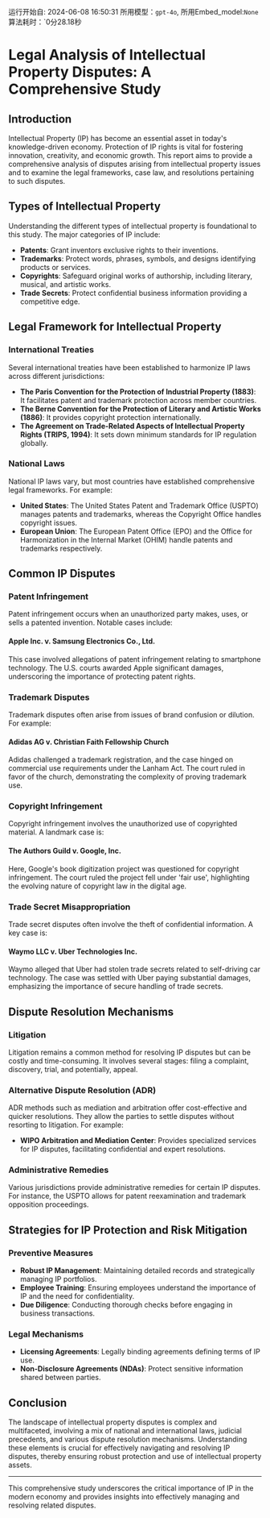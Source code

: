 运行开始自: 2024-06-08 16:50:31
所用模型：`gpt-4o`, 所用Embed_model:`None`
算法耗时：`0分28.18秒
# Legal Analysis of Intellectual Property Disputes: A Comprehensive Study

## Introduction

Intellectual Property (IP) has become an essential asset in today's knowledge-driven economy. Protection of IP rights is vital for fostering innovation, creativity, and economic growth. This report aims to provide a comprehensive analysis of disputes arising from intellectual property issues and to examine the legal frameworks, case law, and resolutions pertaining to such disputes.

## Types of Intellectual Property

Understanding the different types of intellectual property is foundational to this study. The major categories of IP include:

- **Patents**: Grant inventors exclusive rights to their inventions.
- **Trademarks**: Protect words, phrases, symbols, and designs identifying products or services.
- **Copyrights**: Safeguard original works of authorship, including literary, musical, and artistic works.
- **Trade Secrets**: Protect confidential business information providing a competitive edge.

## Legal Framework for Intellectual Property

### International Treaties

Several international treaties have been established to harmonize IP laws across different jurisdictions:

- **The Paris Convention for the Protection of Industrial Property (1883)**: It facilitates patent and trademark protection across member countries.
- **The Berne Convention for the Protection of Literary and Artistic Works (1886)**: It provides copyright protection internationally.
- **The Agreement on Trade-Related Aspects of Intellectual Property Rights (TRIPS, 1994)**: It sets down minimum standards for IP regulation globally.

### National Laws

National IP laws vary, but most countries have established comprehensive legal frameworks. For example:

- **United States**: The United States Patent and Trademark Office (USPTO) manages patents and trademarks, whereas the Copyright Office handles copyright issues.
- **European Union**: The European Patent Office (EPO) and the Office for Harmonization in the Internal Market (OHIM) handle patents and trademarks respectively.

## Common IP Disputes

### Patent Infringement

Patent infringement occurs when an unauthorized party makes, uses, or sells a patented invention. Notable cases include:

#### Apple Inc. v. Samsung Electronics Co., Ltd.
This case involved allegations of patent infringement relating to smartphone technology. The U.S. courts awarded Apple significant damages, underscoring the importance of protecting patent rights.

### Trademark Disputes

Trademark disputes often arise from issues of brand confusion or dilution. For example:

#### Adidas AG v. Christian Faith Fellowship Church
Adidas challenged a trademark registration, and the case hinged on commercial use requirements under the Lanham Act. The court ruled in favor of the church, demonstrating the complexity of proving trademark use.

### Copyright Infringement

Copyright infringement involves the unauthorized use of copyrighted material. A landmark case is:

#### The Authors Guild v. Google, Inc.
Here, Google's book digitization project was questioned for copyright infringement. The court ruled the project fell under 'fair use', highlighting the evolving nature of copyright law in the digital age.

### Trade Secret Misappropriation

Trade secret disputes often involve the theft of confidential information. A key case is:

#### Waymo LLC v. Uber Technologies Inc.
Waymo alleged that Uber had stolen trade secrets related to self-driving car technology. The case was settled with Uber paying substantial damages, emphasizing the importance of secure handling of trade secrets.

## Dispute Resolution Mechanisms

### Litigation

Litigation remains a common method for resolving IP disputes but can be costly and time-consuming. It involves several stages: filing a complaint, discovery, trial, and potentially, appeal.

### Alternative Dispute Resolution (ADR)

ADR methods such as mediation and arbitration offer cost-effective and quicker resolutions. They allow the parties to settle disputes without resorting to litigation. For example:

- **WIPO Arbitration and Mediation Center**: Provides specialized services for IP disputes, facilitating confidential and expert resolutions.

### Administrative Remedies

Various jurisdictions provide administrative remedies for certain IP disputes. For instance, the USPTO allows for patent reexamination and trademark opposition proceedings.

## Strategies for IP Protection and Risk Mitigation

### Preventive Measures

- **Robust IP Management**: Maintaining detailed records and strategically managing IP portfolios.
- **Employee Training**: Ensuring employees understand the importance of IP and the need for confidentiality.
- **Due Diligence**: Conducting thorough checks before engaging in business transactions.

### Legal Mechanisms

- **Licensing Agreements**: Legally binding agreements defining terms of IP use.
- **Non-Disclosure Agreements (NDAs)**: Protect sensitive information shared between parties.

## Conclusion

The landscape of intellectual property disputes is complex and multifaceted, involving a mix of national and international laws, judicial precedents, and various dispute resolution mechanisms. Understanding these elements is crucial for effectively navigating and resolving IP disputes, thereby ensuring robust protection and use of intellectual property assets.

---

This comprehensive study underscores the critical importance of IP in the modern economy and provides insights into effectively managing and resolving related disputes.